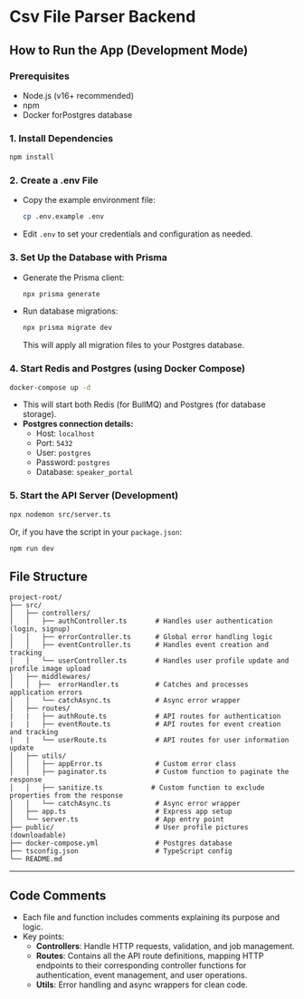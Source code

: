# Csv File Parser Backend

## How to Run the App (Development Mode)

### Prerequisites

- Node.js (v16+ recommended)
- npm
- Docker forPostgres database

### 1. Install Dependencies

```bash
npm install
```

### 2. Create a .env File

- Copy the example environment file:
  ```bash
  cp .env.example .env
  ```
- Edit `.env` to set your credentials and configuration as needed.

### 3. Set Up the Database with Prisma

- Generate the Prisma client:
  ```bash
  npx prisma generate
  ```
- Run database migrations:
  ```bash
  npx prisma migrate dev
  ```
  This will apply all migration files to your Postgres database.

### 4. Start Redis and Postgres (using Docker Compose)

```bash
docker-compose up -d
```

- This will start both Redis (for BullMQ) and Postgres (for database storage).
- **Postgres connection details:**
  - Host: `localhost`
  - Port: `5432`
  - User: `postgres`
  - Password: `postgres`
  - Database: `speaker_portal`

### 5. Start the API Server (Development)

```bash
npx nodemon src/server.ts
```

Or, if you have the script in your `package.json`:

```bash
npm run dev
```

## File Structure

```
project-root/
├── src/
│   ├── controllers/
│   │   ├── authController.ts       # Handles user authentication (login, signup)
│   │   ├── errorController.ts      # Global error handling logic
│   │   ├── eventController.ts      # Handles event creation and tracking
│   │   └── userController.ts       # Handles user profile update and profile image upload
│   ├── middlewares/
│   │  ├──  errorHandler.ts         # Catches and processes application errors
│   │   └── catchAsync.ts           # Async error wrapper
│   ├── routes/
|   |   ├── authRoute.ts            # API routes for authentication
|   |   ├── eventRoute.ts           # API routes for event creation and tracking
|   |   └── userRoute.ts            # API routes for user information update
│   ├── utils/
│   │   ├── appError.ts             # Custom error class
│   │   ├── paginator.ts            # Custom function to paginate the response
│   │   ├── sanitize.ts            # Custom function to exclude properties from the response
│   │   └── catchAsync.ts           # Async error wrapper
│   ├── app.ts                      # Express app setup
│   └── server.ts                   # App entry point
├── public/                         # User profile pictures (downloadable)
├── docker-compose.yml              # Postgres database
├── tsconfig.json                   # TypeScript config
└── README.md
```

---

## Code Comments

- Each file and function includes comments explaining its purpose and logic.
- Key points:
  - **Controllers**: Handle HTTP requests, validation, and job management.
  - **Routes**: Contains all the API route definitions, mapping HTTP endpoints to their corresponding controller functions for authentication, event management, and user operations.
  - **Utils**: Error handling and async wrappers for clean code.
